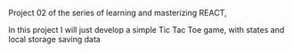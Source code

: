 Project 02 of the series of learning and masterizing REACT,

In this project I will just develop a simple Tic Tac Toe game, with states and local storage saving data
